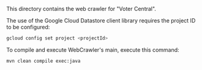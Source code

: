 This directory contains the web crawler for "Voter Central".

The use of the Google Cloud Datastore client library requires the project ID to
be configured:
```bash
gcloud config set project <projectId>
```

To compile and execute WebCrawler's main, execute this command:

```bash
mvn clean compile exec:java
```

